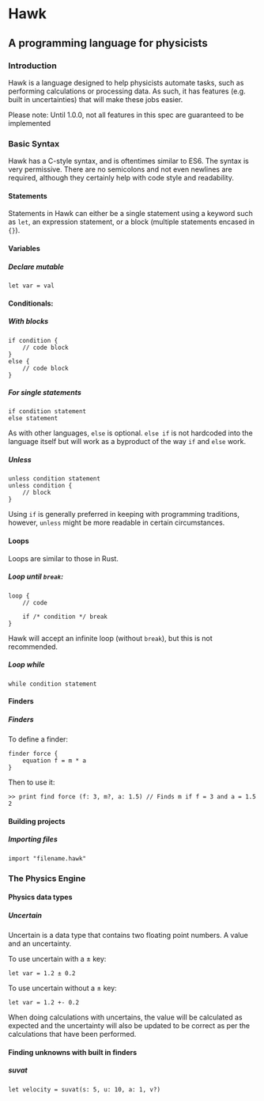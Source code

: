 # Hawk
## A programming language for physicists

### Introduction

Hawk is a language designed to help physicists automate tasks, such as performing calculations or processing data. As such, it has features (e.g. built in uncertainties) that will make these jobs easier.

Please note: Until 1.0.0, not all features in this spec are guaranteed to be implemented
### Basic Syntax

Hawk has a C-style syntax, and is oftentimes similar to ES6. The syntax is very permissive. There are no semicolons and not even newlines are required, although they certainly help with code style and readability.

#### Statements

Statements in Hawk can either be a single statement using a keyword such as `let`, an expression statement, or a block (multiple statements encased in `{}`).

#### Variables

##### Declare mutable

`let var = val`

#### Conditionals:

##### With blocks
```
if condition {
    // code block
}
else {
    // code block
}
```
##### For single statements
```
if condition statement
else statement
```
As with other languages, `else` is optional. `else if` is not hardcoded into the language itself but will work as a byproduct of the way `if` and `else` work.

##### Unless

```
unless condition statement
unless condition {
    // block
}
```
Using `if` is generally preferred in keeping with programming traditions, however, `unless` might be more readable in certain circumstances. 

#### Loops

Loops are similar to those in Rust.

##### Loop until `break`:
```
loop {
    // code

    if /* condition */ break
}
```
Hawk will accept an infinite loop (without `break`), but this is not recommended. 

##### Loop while
```
while condition statement
```

#### Finders

##### Finders
To define a finder:

```
finder force {
    equation f = m * a
}
```

Then to use it:
```
>> print find force (f: 3, m?, a: 1.5) // Finds m if f = 3 and a = 1.5
2
```



#### Building projects

##### Importing files

```
import "filename.hawk"
```

### The Physics Engine

#### Physics data types

##### Uncertain

Uncertain is a data type that contains two floating point numbers. A value and an uncertainty. 

To use uncertain with a ± key:

`let var = 1.2 ± 0.2`

To use uncertain without a ± key:

`let var = 1.2 +- 0.2`

When doing calculations with uncertains, the value will be calculated as expected and the uncertainty will also be updated to be correct as per the calculations that have been performed.

#### Finding unknowns with built in finders

##### suvat
```
let velocity = suvat(s: 5, u: 10, a: 1, v?)